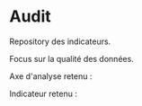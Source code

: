 Audit
=====

Repository des indicateurs.

Focus sur la qualité des données.

Axe d'analyse retenu :



Indicateur retenu : 


